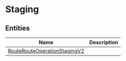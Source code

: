 
# Staging


## Entities

|Name|Description|
|---|---|
|[RouteRouteOperationStagingV2](RouteRouteOperationStagingV2.cdm.json)||
